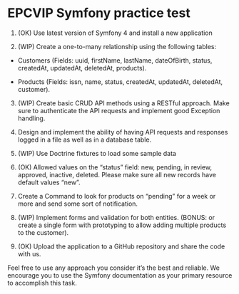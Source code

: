 # EPCVIP Symfony practice test

1. (OK) Use latest version of Symfony 4 and install a new application

2. (WIP) Create a one-to-many relationship using the following tables:
  
  - Customers (Fields: uuid, firstName, lastName, dateOfBirth, status, createdAt, updatedAt, deletedAt, products).
  
  - Products (Fields: issn, name, status, createdAt, updatedAt, deletedAt, customer).

3. (WIP) Create basic CRUD API methods using a RESTful approach. Make sure to authenticate the API requests and implement good Exception handling.

4. Design and implement the ability of having API requests and responses logged in a file as well as in a database table.

5. (WIP) Use Doctrine fixtures to load some sample data

6. (OK) Allowed values on the “status” field: new, pending, in review, approved, inactive, deleted. Please make sure all new records have default values “new”.

7. Create a Command to look for products on “pending” for a week or more and send some sort of notification.

8. (WIP) Implement forms and validation for both entities. (BONUS: or create a single form with prototyping to allow adding multiple products to the customer).

9. (OK) Upload the application to a GitHub repository and share the code with us.

Feel free to use any approach you consider it’s the best and reliable. We encourage you to use the Symfony documentation as your primary resource to accomplish this task.
